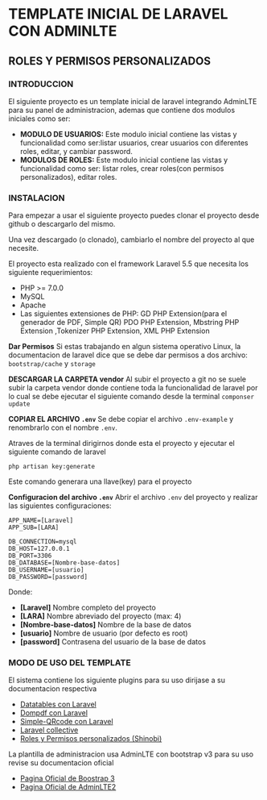 # TEMPLATE INICIAL DE LARAVEL CON ADMINLTE
## ROLES Y PERMISOS PERSONALIZADOS

### INTRODUCCION
El siguiente proyecto es un template inicial de laravel integrando AdminLTE para su panel de administracion, ademas que contiene dos modulos iniciales como ser:

- **MODULO DE USUARIOS:** Este modulo inicial contiene las vistas y funcionalidad como ser:listar usuarios, crear usuarios con diferentes roles, editar, y cambiar password.
- **MODULOS DE ROLES:** Este modulo inicial contiene las vistas y funcionalidad como ser: listar roles, crear roles(con permisos personalizados), editar roles.

### INSTALACION
Para empezar a usar el siguiente proyecto puedes clonar el proyecto desde github o descargarlo del mismo.

Una vez descargado (o clonado), cambiarlo el nombre del proyecto al que necesite.

El proyecto esta realizado con el framework Laravel 5.5 que necesita los siguiente requerimientos:

- PHP >= 7.0.0
- MySQL
- Apache
- Las siguientes extensiones de PHP: GD PHP Extension(para el generador de PDF, Simple QR) PDO PHP Extension, Mbstring PHP Extension ,Tokenizer PHP Extension, XML PHP Extension

**Dar Permisos**
Si estas trabajando en algun sistema operativo Linux, la documentacion de laravel dice que se debe dar permisos a dos archivo: `bootstrap/cache` y `storage`

**DESCARGAR LA CARPETA vendor**
Al subir el proyecto a git no se suele subir la carpeta vendor donde contiene toda la funcionalidad de laravel por lo cual se debe ejecutar el siguiente comando desde la terminal `componser update`

**COPIAR EL ARCHIVO `.env`**
Se debe copiar el archivo `.env-example` y renombrarlo con el nombre `.env`.

Atraves de la terminal dirigirnos donde esta el proyecto y ejecutar el siguiente comando de laravel

```
php artisan key:generate
```
Este comando generara una llave(key) para el proyecto

**Configuracion del archivo `.env`**
Abrir el archivo `.env` del proyecto y realizar las siguientes configuraciones:

```
APP_NAME=[Laravel]
APP_SUB=[LARA]

DB_CONNECTION=mysql
DB_HOST=127.0.0.1
DB_PORT=3306
DB_DATABASE=[Nombre-base-datos]
DB_USERNAME=[usuario]
DB_PASSWORD=[password]
```

Donde:
- **[Laravel]** Nombre completo del proyecto
- **[LARA]** Nombre abreviado del proyecto (max: 4)
- **[Nombre-base-datos]** Nombre de la base de datos
- **[usuario]** Nombre de usuario (por defecto es root)
- **[password]** Contrasena del usuario de la base de datos

### MODO DE USO DEL TEMPLATE
El sistema contiene los siguiente plugins para su uso dirijase a su documentacion respectiva

- [Datatables con Laravel](http://yajrabox.com/docs/laravel-datatables/master)
- [Dompdf con Laravel](https://github.com/barryvdh/laravel-dompdf)
- [Simple-QRcode con Laravel](https://www.simplesoftware.io/docs/simple-qrcode)
- [Laravel collective](https://laravelcollective.com/docs/master/html)
- [Roles y Permisos personalizados (Shinobi)](https://github.com/caffeinated/shinobi)

La plantilla de administracion usa AdminLTE con bootstrap v3 para su uso revise su documentacion oficial

- [Pagina Oficial de Boostrap 3](https://getbootstrap.com/docs/3.3/)
- [Pagina Oficial de AdminLTE2](https://adminlte.io/)